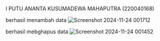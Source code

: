 I PUTU ANANTA KUSUMADEWA MAHAPUTRA (220040168)


berhasil menambah data
![Screenshot 2024-11-24 001712](https://github.com/user-attachments/assets/3a8a7c20-cac0-491d-ac11-1da8e7cd63df)


berhasil mebghapus data
![Screenshot 2024-11-24 001452](https://github.com/user-attachments/assets/641fc8d3-4968-4b75-bea3-77d5e9713cb3)
